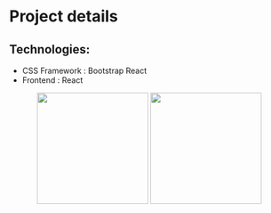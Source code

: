 # Project details
## Technologies:
* CSS Framework : Bootstrap React
* Frontend : React
<p align="center">
<a href="https://reactjs.org/"><img src="https://miro.medium.com/max/1024/1*T_oxEbsoQcDz4S7uvy_0EQ.png" height="200px"></a>
<a href="https://react-bootstrap.github.io/"><img src="https://crowdcast-prod.imgix.net/-KHhIzuATU2K4OVPd2sP/event-cover-5388?w=800" height="200px"></a>
</p>
